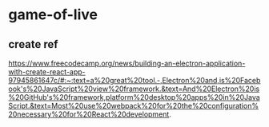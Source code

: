 # game-of-live
## create ref
https://www.freecodecamp.org/news/building-an-electron-application-with-create-react-app-97945861647c/#:~:text=a%20great%20tool.-,Electron%20and,is%20Facebook's%20JavaScript%20view%20framework.&text=And%20Electron%20is%20GitHub's%20framework,platform%20desktop%20apps%20in%20JavaScript.&text=Most%20use%20webpack%20for%20the%20configuration%20necessary%20for%20React%20development.
